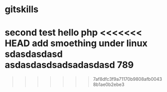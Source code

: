 # gitskills
second test
hello php
<<<<<<< HEAD
add smoething under linux
sdasdasdasd
asdasdasdsadsadasdasd
789
=======
>>>>>>> 7af8dfc3f9a71170b9808afb00438b1ae0b2ebe3
